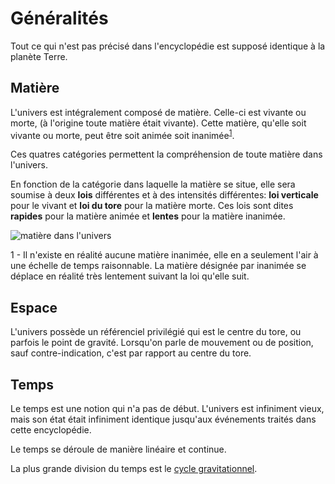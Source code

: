 Généralités
===
Tout ce qui n'est pas précisé dans l'encyclopédie est supposé identique à la planète Terre.

Matière
-------

L'univers est intégralement composé de matière. Celle-ci est vivante ou morte, (à l'origine toute matière était vivante). Cette matière, qu'elle soit vivante ou morte, peut être soit animée soit inanimée<sup>[1](#echelle)</sup>.

Ces quatres catégories permettent la compréhension de toute matière dans l'univers.

En fonction de la catégorie dans laquelle la matière se situe, elle sera soumise à deux **lois** différentes et à des intensités différentes: **loi verticale** pour le vivant et **loi du tore** pour la matière morte. Ces lois sont dites **rapides** pour la matière animée et **lentes** pour la matière inanimée.

![matière dans l'univers](../ressources/grand_tableau.JPG)

<a name="echelle">1</a> - Il n'existe en réalité aucune matière inanimée, elle en a seulement l'air à une échelle de temps raisonnable. La matière désignée par inanimée se déplace en réalité très lentement suivant la loi qu'elle suit.

Espace
------

L'univers possède un référenciel privilégié qui est le centre du tore, ou parfois le point de gravité. Lorsqu'on parle de mouvement ou de position, sauf contre-indication, c'est par rapport au centre du tore.

Temps
-----

Le temps est une notion qui n'a pas de début. L'univers est infiniment vieux, mais son état était infiniment identique jusqu'aux événements traités dans cette encyclopédie.

Le temps se déroule de manière linéaire et continue.

La plus grande division du temps est le [cycle gravitationnel](../Généralités/loi_verticale.md#gravidsc).